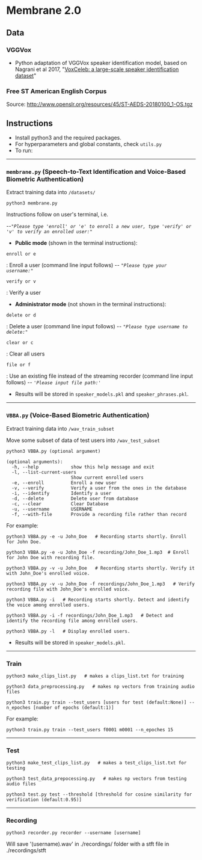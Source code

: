 # Membrane 2.0

## Data
### VGGVox

* Python adaptation of VGGVox speaker identification model, based on Nagrani et al 2017, "[VoxCeleb: a large-scale speaker identification dataset](https://arxiv.org/pdf/1706.08612.pdf)"

<!-- ## Additional Data -->
### Free ST American English Corpus

Source: http://www.openslr.org/resources/45/ST-AEDS-20180100_1-OS.tgz



## Instructions
* Install python3 and the required packages.
* For hyperparameters and global constants, check `utils.py`
* To run:

-----------------------------------------

### `membrane.py` (Speech-to-Text Identification and Voice-Based Biometric Authentication)
Extract training data into `/datasets/`

```
python3 membrane.py
```
Instructions follow on user's terminal, i.e.

--*`"Please type 'enroll' or 'e' to enroll a new user, type 'verify' or 'v' to verify an enrolled user:"`*

<!-- --------------------------------------- -->

- **Public mode** (shown in the terminal instructions):

```
enroll or e
```

: Enroll a user (command line input follows) -- *`"Please type your username:"`*

```
verify or v
```

: Verify a user

<!-- --------------------------------------- -->

- **Administrator mode** (not shown in the terminal instructions):

```
delete or d
```

: Delete a user (command line input follows) -- *`"Please type username to delete:"`*

```
clear or c
```

: Clear all users

```
file or f
```

: Use an existing file instead of the streaming recorder (command line input follows) -- *`'Please input file path:'`*

<!-- --------------------------------------- -->


* Results will be stored in `speaker_models.pkl` and `speaker_phrases.pkl`.

---------------------------------------

### `VBBA.py` (Voice-Based Biometric Authentication)

Extract training data into `/wav_train_subset`

Move some subset of data of test users into `/wav_test_subset`

```
python3 VBBA.py (optional argument)
```
```
(optional arguments):
  -h, --help            show this help message and exit
  -l, --list-current-users
                        Show current enrolled users
  -e, --enroll          Enroll a new user
  -v, --verify          Verify a user from the ones in the database
  -i, --identify        Identify a user
  -d, --delete          Delete user from database
  -c, --clear           Clear Database
  -u, --username        USERNAME
  -f, --with-file       Provide a recording file rather than record
```
For example:
```
python3 VBBA.py -e -u John_Doe   # Recording starts shortly. Enroll for John Doe.
```
```
python3 VBBA.py -e -u John_Doe -f recording/John_Doe_1.mp3  # Enroll for John Doe with recording file.
```
```
python3 VBBA.py -v -u John_Doe   # Recording starts shortly. Verify it with John_Doe's enrolled voice.
```
```
python3 VBBA.py -v -u John_Doe -f recordings/John_Doe_1.mp3   # Verify recording file with John_Doe's enrolled voice.
```
```
python3 VBBA.py -i   # Recording starts shortly. Detect and identify the voice among enrolled users.
```
```
python3 VBBA.py -i -f recordings/John_Doe_1.mp3   # Detect and identify the recording file among enrolled users.
```
```
python3 VBBA.py -l   # Display enrolled users.
```

* Results will be stored in `speaker_models.pkl`.

---------------------------------------


### Train
```
python3 make_clips_list.py   # makes a clips_list.txt for training
```
```
python3 data_preprocessing.py   # makes np vectors from training audio files
```
```
python3 train.py train --test_users [users for test (default:None)] --n_epoches [number of epochs (default:1)]
```
For example:
```
python3 train.py train --test_users f0001 m0001 --n_epoches 15
```
---------------------------------------

### Test
```
python3 make_test_clips_list.py   # makes a test_clips_list.txt for testing
```
```
python3 test_data_prepocessing.py   # makes np vectors from testing audio files
```
```
python3 test.py test --threshold [threshold for cosine similarity for verification (default:0.95)]
```
---------------------------------------

### Recording
```
python3 recorder.py recorder --username [username]
```
Will save '(username).wav' in ./recordings/ folder with a stft file in ./recordings/stft
